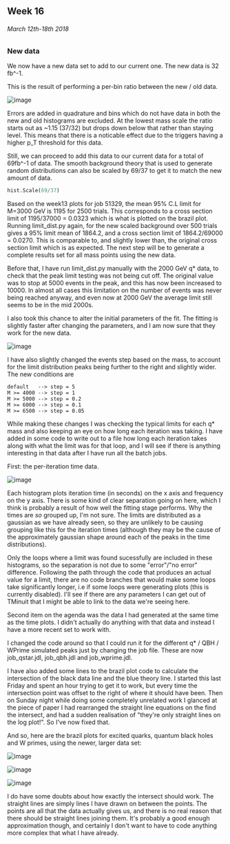 ## Week 16
###### March 12th-18th 2018

### New data

We now have a new data set to add to our current one. The new data is 32 fb^-1.

This is the result of performing a per-bin ratio between the new / old data.

![image](https://github.com/H4rtland/masters/blob/master/week16/imgs/data_cmp.png "")

Errors are added in quadrature and bins which do not have data in both the new and old
histograms are excluded. At the lowest mass scale the ratio starts out as ~1.15 (37/32)
but drops down below that rather than staying level. This means that there is a noticable effect
due to the triggers having a higher p_T threshold for this data.

Still, we can proceed to add this data to our current data for a total of 69fb^-1 of data.
The smooth background theory that is used to generate random distributions can also
be scaled by 69/37 to get it to match the new amount of data.

```python
hist.Scale(69/37)
```

Based on the week13 plots for job 51329, the mean 95% C.L limit for M=3000 GeV is 1195 for 2500
trials. This corresponds to a cross section limit of 1195/37000 = 0.0323 which is what is
plotted on the brazil plot. Running limit_dist.py again, for the new scaled background
over 500 trials gives a 95% limit mean of 1864.2, and a cross section limit of
1864.2/69000 = 0.0270. This is comparable to, and slightly lower than, the original
cross section limit which is as expected. The next step will be to generate a complete
results set for all mass points using the new data. 

Before that, I have run limit_dist.py manually with the 2000 GeV q\* data, to check that
the peak limit testing was not being cut off. The original value was to stop at 5000 events
in the peak, and this has now been increased to 10000. In almost all cases this limitation
on the number of events was never being reached anyway, and even now at 2000 GeV the average limit
still seems to be in the mid 2000s.

I also took this chance to alter the initial parameters of the fit. The fitting is slightly
faster after changing the parameters, and I am now sure that they work for the new data.

![image](https://github.com/H4rtland/masters/blob/master/week16/imgs/plot-abc1.i1-2000-hist.png "")

I have also slightly changed the events step based on the mass, to account for the limit
distribution peaks being further to the right and slightly wider. The new conditions are

```
default   --> step = 5
M >= 4000 --> step = 1
M >= 5000 --> step = 0.2
M >= 6000 --> step = 0.1
M >= 6500 --> step = 0.05
```

While making these changes I was checking the typical limits for each q\* mass and also
keeping an eye on how long each iteration was taking. I have added in some code to write out
to a file how long each iteration takes along with what the limit was for that loop, and I will
see if there is anything interesting in that data after I have run all the batch jobs.

First: the per-iteration time data. 

![image](https://github.com/H4rtland/masters/blob/master/week16/imgs/times.png "")

Each histogram plots iteration time (in seconds) on the x axis and frequency on the y axis.
There is some kind of clear separation going on here, which I think is probably a result
of how well the fitting stage performs. Why the times are *so* grouped up, I'm not sure.
The limits are distributed as a gaussian as we have already seen, so they are unlikely to
be causing grouping like this for the iteration times (although they may be the cause of the
approximately gaussian shape around each of the peaks in the time distributions).

Only the loops where a limit was found sucessfully are included in these histograms,
so the separation is not due to some "error"/"no error" difference. Following the path through
the code that produces an actual value for a limit, there are no code branches that would
make some loops take significantly longer, i.e if some loops were generating plots
(this is currently disabled). I'll see if there are any parameters I can get out of TMinuit
that I might be able to link to the data we're seeing here.

Second item on the agenda was the data I had generated at the same time as the time plots.
I didn't actually do anything with that data and instead I have a more recent set to work with.

I changed the code around so that I could run it for the different q\* / QBH / WPrime
simulated peaks just by changing the job file. These are now job_qstar.jdl, job_qbh.jdl and
job_wprime.jdl.

I have also added some lines to the brazil plot code to calculate the intersection of the
black data line and the blue theory line. I started this last Friday and spent an hour trying
to get it to work, but every time the intersection point was offset to the right of where it
should have been. Then on Sunday night while doing some completely unrelated work I glanced
at the piece of paper I had rearranged the straight line equations on the find the intersect,
and had a sudden realisation of "they're only straight lines on the log plot!". So I've now
fixed that.

And so, here are the brazil plots for excited quarks, quantum black holes and W primes,
using the newer, larger data set:

![image](https://github.com/H4rtland/masters/blob/master/week16/imgs/brazil-55841.png "")

![image](https://github.com/H4rtland/masters/blob/master/week16/imgs/brazil-55842.png "")

![image](https://github.com/H4rtland/masters/blob/master/week16/imgs/brazil-55843.png "")

I do have some doubts about how exactly the intersect should work. The straight lines are
simply lines I have drawn on between the points. The points are all that the data
actually gives us, and there is no real reason that there should be straight lines joining
them. It's probably a good enough approximation though, and certainly I don't want to
have to code anything more complex that what I have already.
